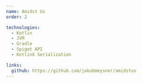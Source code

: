 ```yaml
---
name: Amidst Us
order: 2

technologies:
  - Kotlin
  - JVM
  - Gradle
  - Spigot API
  - KotlinX Serialization

links:
  github: https://github.com/jakubmeysner/amidstus
---
```

